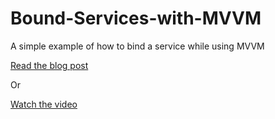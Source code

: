 # Bound-Services-with-MVVM
A simple example of how to bind a service while using MVVM

<a href="https://codingwithmitch.com/blog/bound-services-on-android/">Read the blog post</a>

Or 

<a href="https://www.youtube.com/watch?v=_xNkVNaC9AI">Watch the video</a>
